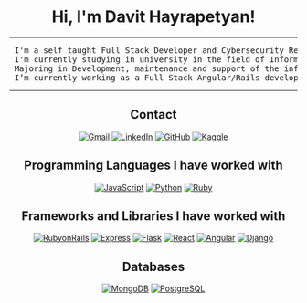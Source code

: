 <div align="center">
<h1>
Hi, I'm Davit Hayrapetyan!
</h1>
<hr>
<pre>
 I'm a self taught Full Stack Developer and Cybersecurity Researcher
 I'm currently studying in university in the field of Information Systems and Technology
 Majoring in Development, maintenance and support of the information systems security
 I’m currently working as a Full Stack Angular/Rails developer, as well as doing freelance projects
</pre>
<hr>

<h2> Contact </h2>
<p align="center">
  <a href="mailto:networkdavit@gmail.com" ><img img src="https://img.shields.io/badge/gmail-%23EA4335.svg?style=plastic&logo=gmail&logoColor=white" alt="Gmail"/></a>
  <a href="https://www.linkedin.com/in/davit-hayrapetyan-784a72210" ><img src="https://img.shields.io/badge/linkedin-%230A66C2.svg?style=plastic&logo=linkedin&logoColor=white" alt="LinkedIn"/></a>
  <a href="https://github.com/networkdavit" ><img src="https://img.shields.io/badge/github-%23181717.svg?style=plastic&logo=github&logoColor=white" alt="GitHub"/></a>
  <a href="https://www.twitter.com/davidhayrapet" ><img src="https://img.shields.io/badge/twitter-%230A66C2.svg?style=plastic&logo=twitter&logoColor=white" alt="Kaggle"/></a>
</p>

<h2> Programming Languages I have worked with </h2>

<p>
    <a href="https://github.com/networkdavit"><img alt="JavaScript" src="https://img.shields.io/badge/JavaScript%20-%23F7DF1E.svg?logo=javascript&logoColor=black"></a>
    <a href="https://github.com/networkdavit"><img alt="Python" src="https://img.shields.io/badge/Python%20-%2314354C.svg?logo=python&logoColor=white"></a>
    <a href="https://github.com/networkdavit"><img alt="Ruby" src="https://img.shields.io/badge/Ruby%20-%2314354C.svg?logo=Ruby&logoColor=white"></a>

<h2> Frameworks and Libraries I have worked with </h2>

<p>
    <a href="https://github.com/networkdavit"><img alt="RubyonRails" src="https://img.shields.io/badge/RubyonRails%20-%23D00000.svg?logo=RubyonRails&logoColor=white"></a>
    <a href="https://github.com/networkdavit"><img alt="Express" src="https://img.shields.io/badge/express.js%20-%23150458.svg?logo=express&logoColor=white"></a>
    <a href="https://github.com/networkdavit"><img alt="Flask" src="https://img.shields.io/badge/Flask%20-%23150458.svg?logo=Flask&logoColor=white"></a>
    <a href="https://github.com/networkdavit"><img alt="React" src="https://img.shields.io/badge/React%20-%23FF6F00.svg?logo=React&logoColor=white"></a>
    <a href="https://github.com/networkdavit"><img alt="Angular" src="https://img.shields.io/badge/Angular%20-%23D00000.svg?logo=Angular&logoColor=white"></a>
    <a href="https://github.com/networkdavit"><img alt="Django" src="https://img.shields.io/badge/Django%20-%23150458.svg?logo=Django&logoColor=white"></a>
</p>

<h2> Databases </h2>

<p>
    <a href="https://github.com/networkdavit"><img alt="MongoDB" src="https://img.shields.io/badge/MongoDB-%23327FC7.svg?logo=mongodb&logoColor=white"></a>
    <a href="https://github.com/networkdavit"><img alt="PostgreSQL" src ="https://img.shields.io/badge/PostgreSQL-%23FF6F00.svg?logo=PostgreSQL&logoColor=white"></a>
</p>
</br>
</div>
